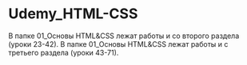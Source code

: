 # Udemy_HTML-CSS

В папке 01_Основы HTML&CSS лежат работы и со второго раздела (уроки 23-42).
В папке 01_Основы HTML&CSS лежат работы и с третьего раздела (уроки 43-71).
